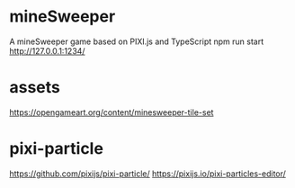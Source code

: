 # mineSweeper
A mineSweeper game based on PIXI.js and TypeScript
npm run start
http://127.0.0.1:1234/

# assets
https://opengameart.org/content/minesweeper-tile-set

# pixi-particle
https://github.com/pixijs/pixi-particle/
https://pixijs.io/pixi-particles-editor/

